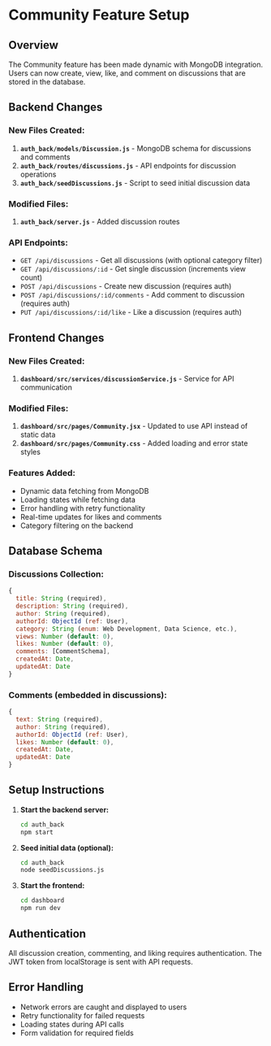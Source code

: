 # Community Feature Setup

## Overview
The Community feature has been made dynamic with MongoDB integration. Users can now create, view, like, and comment on discussions that are stored in the database.

## Backend Changes

### New Files Created:
1. **`auth_back/models/Discussion.js`** - MongoDB schema for discussions and comments
2. **`auth_back/routes/discussions.js`** - API endpoints for discussion operations
3. **`auth_back/seedDiscussions.js`** - Script to seed initial discussion data

### Modified Files:
1. **`auth_back/server.js`** - Added discussion routes

### API Endpoints:
- `GET /api/discussions` - Get all discussions (with optional category filter)
- `GET /api/discussions/:id` - Get single discussion (increments view count)
- `POST /api/discussions` - Create new discussion (requires auth)
- `POST /api/discussions/:id/comments` - Add comment to discussion (requires auth)
- `PUT /api/discussions/:id/like` - Like a discussion (requires auth)

## Frontend Changes

### New Files Created:
1. **`dashboard/src/services/discussionService.js`** - Service for API communication

### Modified Files:
1. **`dashboard/src/pages/Community.jsx`** - Updated to use API instead of static data
2. **`dashboard/src/pages/Community.css`** - Added loading and error state styles

### Features Added:
- Dynamic data fetching from MongoDB
- Loading states while fetching data
- Error handling with retry functionality
- Real-time updates for likes and comments
- Category filtering on the backend

## Database Schema

### Discussions Collection:
```javascript
{
  title: String (required),
  description: String (required),
  author: String (required),
  authorId: ObjectId (ref: User),
  category: String (enum: Web Development, Data Science, etc.),
  views: Number (default: 0),
  likes: Number (default: 0),
  comments: [CommentSchema],
  createdAt: Date,
  updatedAt: Date
}
```

### Comments (embedded in discussions):
```javascript
{
  text: String (required),
  author: String (required),
  authorId: ObjectId (ref: User),
  likes: Number (default: 0),
  createdAt: Date,
  updatedAt: Date
}
```

## Setup Instructions

1. **Start the backend server:**
   ```bash
   cd auth_back
   npm start
   ```

2. **Seed initial data (optional):**
   ```bash
   cd auth_back
   node seedDiscussions.js
   ```

3. **Start the frontend:**
   ```bash
   cd dashboard
   npm run dev
   ```

## Authentication
All discussion creation, commenting, and liking requires authentication. The JWT token from localStorage is sent with API requests.

## Error Handling
- Network errors are caught and displayed to users
- Retry functionality for failed requests
- Loading states during API calls
- Form validation for required fields
